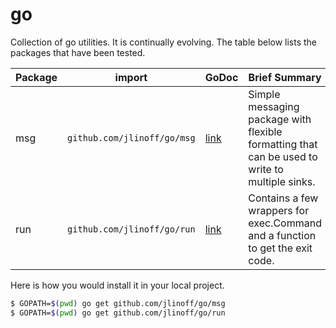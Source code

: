 # go
Collection of go utilities. It is continually evolving. The table below lists the packages that have been tested.

| Package | import | GoDoc | Brief Summary |
| ------- | ------ | ----- | ------------- |
| msg     | `github.com/jlinoff/go/msg` | [link](https://godoc.org/github.com/jlinoff/go/msg) | Simple messaging package with flexible formatting that can be used to write to multiple sinks. |
| run     | `github.com/jlinoff/go/run` | [link](https://godoc.org/github.com/jlinoff/go/run) | Contains a few wrappers for exec.Command and a function to get the exit code. |

Here is how you would install it in your local project.

```bash
$ GOPATH=$(pwd) go get github.com/jlinoff/go/msg
$ GOPATH=$(pwd) go get github.com/jlinoff/go/run
```
